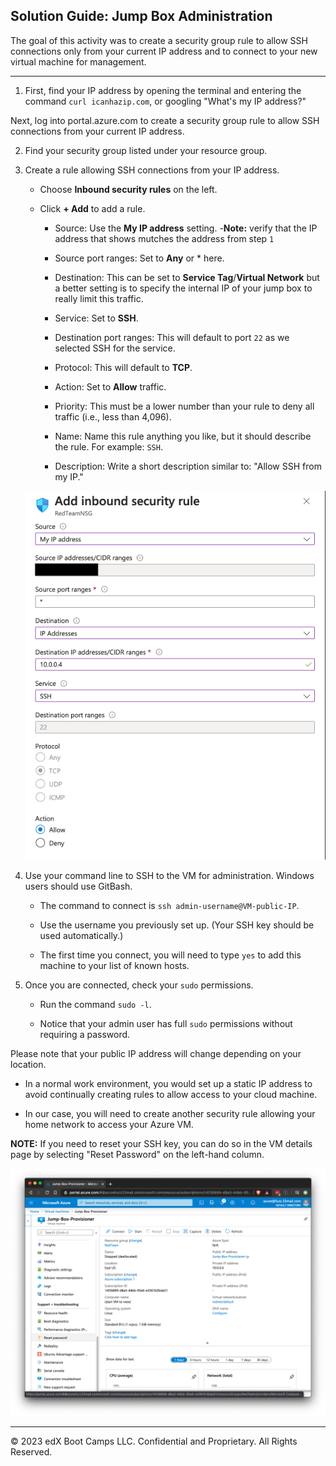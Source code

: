 ## Solution Guide: Jump Box Administration

The goal of this activity was to create a security group rule to allow SSH connections only from your current IP address and to connect to your new virtual machine for management.

---

1. First, find your IP address by opening the terminal and entering the command `curl icanhazip.com`, or googling "What's my IP address?" 

Next, log into portal.azure.com to create a security group rule to allow SSH connections from your current IP address.

2. Find your security group listed under your resource group.

3. Create a rule allowing SSH connections from your IP address. 

    - Choose **Inbound security rules** on the left.

    - Click **+ Add** to add a rule.

        - Source: Use the **My IP address** setting.
            -**Note:** verify that the IP address that shows mutches the address from step `1`

        - Source port ranges: Set to **Any** or * here.

		- Destination: This can be set to **Service Tag**/**Virtual Network** but a better setting is to specify the internal IP of your jump box to really limit this traffic.

        - Service: Set to **SSH**.

        - Destination port ranges: This will default to port `22` as we selected SSH for the service.

        - Protocol: This will default to **TCP**.

        - Action: Set to **Allow** traffic.

        - Priority: This must be a lower number than your rule to deny all traffic (i.e., less than 4,096). 

        - Name: Name this rule anything you like, but it should describe the rule. For example: `SSH`.

        - Description: Write a short description similar to: "Allow SSH from my IP." 

	![](../../../Images/limit-ip-ssh.png)

4. Use your command line to SSH to the VM for administration. Windows users should use GitBash.

    - The command to connect is `ssh admin-username@VM-public-IP`.

    - Use the username you previously set up. (Your SSH key should be used automatically.)

    - The first time you connect, you will need to type `yes` to add this machine to your list of known hosts.

5. Once you are connected, check your `sudo` permissions.
    
    - Run the command `sudo -l`.

    - Notice that your admin user has full `sudo` permissions without requiring a password.

Please note that your public IP address will change depending on your location. 

-  In a normal work environment, you would set up a static IP address to avoid continually creating rules to allow access to your cloud machine. 

 - In our case, you will need to create another security rule allowing your home network to access your Azure VM. 

**NOTE:** If you need to reset your SSH key, you can do so in the VM details page by selecting "Reset Password" on the left-hand column.

![](../../../Images/SSH-Jump/password-reset.png)

---

© 2023 edX Boot Camps LLC. Confidential and Proprietary. All Rights Reserved. 
